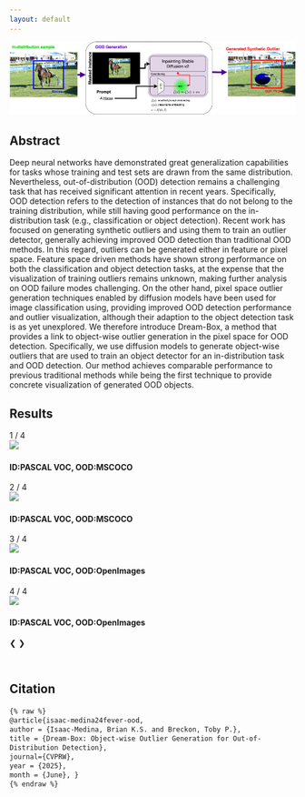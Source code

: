 ```yaml
---
layout: default
---
```

<a href="images/arch.png" target="_blank"><img src="images/arch.png"/></a>

## Abstract

Deep neural networks have demonstrated great generalization capabilities for tasks whose training and test sets are drawn from the same distribution. Nevertheless, out-of-distribution (OOD) detection remains a challenging task that has received significant attention in recent years. Specifically, OOD detection refers to the detection of instances that do not belong to the training distribution, while still having good performance on the in-distribution task (e.g., classification or object detection). Recent work has focused on generating synthetic outliers and using them to train an outlier detector, generally achieving improved OOD detection than traditional OOD methods. In this regard, outliers can be generated either in feature or pixel space. Feature space driven methods have shown strong performance on both the classification and object detection tasks, at the expense that the visualization of training outliers remains unknown, making further analysis on OOD failure modes challenging. On the other hand, pixel space outlier generation techniques enabled by diffusion models have been used for image classification using, providing improved OOD detection performance and outlier visualization, although their adaption to the object detection task is as yet unexplored. We therefore introduce Dream-Box, a method that provides a link to object-wise outlier generation in the pixel space for OOD detection. Specifically, we use diffusion models to generate object-wise outliers that are used to train an object detector for an in-distribution task and OOD detection. Our method achieves comparable performance to previous traditional methods while being the first technique to provide concrete visualization of generated OOD objects.

[//]: # (<a href="images/small_architecture.png" target="_blank"><img src="images/small_architecture.png"/></a>)

## Results

<div class="slideshow-container">
  <div class="mySlides fade">
    <div class="numbertext">1 / 4</div>
    <div class="card">
        <a href="images/mscoco_vos.jpg" target="_blank"><img class='card-img' src="images/mscoco_vos.jpg"/></a>
        <div class="card-container">
            <h4>ID:PASCAL VOC, OOD:MSCOCO</h4>
        </div>
    </div>
  </div>

  <div class="mySlides fade">
    <div class="numbertext">2 / 4</div>
    <div class="card">
        <a href="images/mscoco_ffs.jpg" target="_blank"><img class='card-img' src="images/mscoco_ffs.jpg"/></a>
        <div class="card-container">
            <h4>ID:PASCAL VOC, OOD:MSCOCO</h4>
        </div>
    </div>
  </div>

<div class="mySlides fade">
    <div class="numbertext">3 / 4</div>
    <div class="card">
        <a href="images/openimages_vos.jpg" target="_blank"><img class='card-img' src="images/openimages_vos.jpg"/></a>
        <div class="card-container">
            <h4>ID:PASCAL VOC, OOD:OpenImages</h4>
        </div>
    </div>
  </div>

<div class="mySlides fade">
    <div class="numbertext">4 / 4</div>
    <div class="card">
        <a href="images/openimages_ffs.jpg" target="_blank"><img class='card-img' src="images/openimages_ffs.jpg"/></a>
        <div class="card-container">
            <h4>ID:PASCAL VOC, OOD:OpenImages</h4>
        </div>
    </div>
  </div>

  <!-- Next and previous buttons -->
  <a class="prev" onclick="plusSlides(-1)">&#10094;</a>
  <a class="next" onclick="plusSlides(1)">&#10095;</a>
</div>
<br>

<!-- The dots/circles -->
<div style="text-align:center">
  <span class="dot" onclick="currentSlide(1)"></span>
  <span class="dot" onclick="currentSlide(2)"></span>
  <span class="dot" onclick="currentSlide(3)"></span>
  <span class="dot" onclick="currentSlide(4)"></span>
</div>


## Citation
    {% raw %}
    @article{isaac-medina24fever-ood, 
    author = {Isaac-Medina, Brian K.S. and Breckon, Toby P.}, 
    title = {Dream-Box: Object-wise Outlier Generation for Out-of-Distribution Detection}, 
    journal={CVPRW}, 
    year = {2025}, 
    month = {June}, }
    {% endraw %}